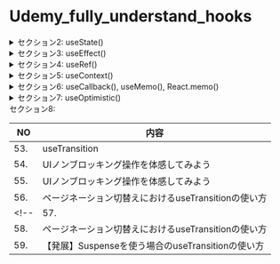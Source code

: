 # Udemy_fully_understand_hooks

<details>
<summary>セクション2: useState()</summary>

| NO | 内容 |
| ---- | ---- |
| 4. | useState()を使わないstate管理をやってみよう |
| 5. | useState() |
| 6. | stateの変更が即時反映されない理由 |
| 7. | 状態更新関数の使い方 |
| 8. | Reactがレンダリングするタイミングを理解しよう |
| 9. | コンソールに2度ログが出てくる理由(React Strict Mode) |
| 10. | onChangeトリガーを使ったinput値の状態更新 |
| 11. | オブジェクトや配列のstateの更新 |
| 12. | スプレッド構文を使ったstateの状態更新 |
| 13. | イミュータブルとミュータブルな操作の違い |
| 14. | 【補足】onClickにおける関数の呼び出し方の違い |
| 15. | 【補足】ReactがDOMにコミットするまでの流れ |
| 16. | 【補足】仮想DOMの差分比較=コンポーネントのレンダリング |
</details>
<details>
<summary>セクション3: useEffect()</summary>

| NO | 内容 |
| ---- | ---- |
| 17. | useEffect() |
| 18. | ブラウザイベントのリッスン(外部システムがDOMの場合) |
| 19. | クリーンアップ関数の意味と実装方法 |
| 20. | useEffectを使ったデータフェッチング |
| 21. | 依存配列を指定してEffect発火条件を変更しよう |
| 22. | クリーンアップで競合状態を解決しよう |
| 23. | useEffect内で発生するstate更新の無限ループに気を付けよう |
| 24. | 【発展】カスタムフックスにエフェクトをラップする |
| 25. | 【発展】useSWR()を使ったキャッシュデータフェッチング |

</details>
<details>
<summary>セクション4: useRef()</summary>

| NO | 内容 |
| ---- | ---- |
| 26. | useRef() |
| 27. | useRefでDOMを取得して画像スクロールを実装してみよう |
| 28. | useRef()を使って余計な再レンダリングを防ぐ方法 |
| 29. | forwardRef()で別のコンポーネントの DOM ノードにアクセスする |

</details>
<details>
<summary>セクション5: useContext()</summary>

| NO | 内容 |
| ---- | ---- |
| 30. | useContext() |
| 31. | 認証プロバイダーとしてのuseContextの使い方 |
| 32. | user, login, logoutを全体のコンポーネントへ提供しよう |
| 33. | AuthContext.Providerで起こるTypescriptエラーを解決しよう |
| 34. | アプリケーション全体でユーザー情報と認証機能を利用してみよう |
| 35. | 【発展】Provider内の関数や値のメモ化 |

</details>
<details>
<summary>セクション6: useCallback(), useMemo(), React.memo() </summary>

| NO | 内容 |
| ---- | ---- |
| 36. | 不要な再レンダリングが起きるタイミング |
| 37. | React.memo() |
| 38. | 何でもかんでもメモ化する施策は得策ではない |
| 39. | React Developer Toolsの導入とその使い方 |
| 40. | レンダリングのタイミングを推測して確認してみよう |
| 41. | useCallback() |
| 42. | パフォーマンスチューニングのためのリファクタリング |
| 43. | useMemo() |

</details>
<details>
<summary>セクション7: useOptimistic()</summary>

| NO | 内容 |
| ---- | ---- |
| 44. | Canary および experimentalチャンネルでの使用について |
| 45. | useOptimistic() |
| 46. | 簡易スレッドアプリを作ってみよう |
| 47. | formDataを利用してスレッド追加してみよう |
| 48. | canary-installをしてuseOptimisticを利用しよう |
| 49. | react-canary-installコピペ用 |
| 50. | 楽観的UI更新を実装してみよう |
| 51. | Server Actionsを利用してuseOptimisticを動かそう |
| 52. | SNSのいいね機能における利用例 |

</details>
<summary>セクション8: </summary>

| NO | 内容 |
| ---- | ---- |
| 53. | useTransition |
| 54. | UIノンブロッキング操作を体感してみよう |
| 55. | UIノンブロッキング操作を体感してみよう |
| 56. | ページネーション切替えにおけるuseTransitionの使い方 |
<!-- | 57. | 【補足】Suspenseのfallbackについて |
| 58. | ページネーション切替えにおけるuseTransitionの使い方 |
| 59. | 【発展】Suspenseを使う場合のuseTransitionの使い方 | -->

</details>
